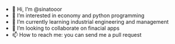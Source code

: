 - 👋 Hi, I’m @sinatooor
- 👀 I’m interested in economy and python programming
- 🌱 I’m currently learning industrial engineering and management
- 💞️ I’m looking to collaborate on finacial apps
- 📫 How to reach me: you can send me a pull request

<!---
sinatooor/sinatooor is a ✨ special ✨ repository because its `README.md` (this file) appears on your GitHub profile.
You can click the Preview link to take a look at your changes.
--->
